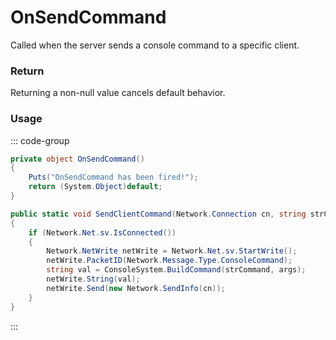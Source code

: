 <Badge type="danger" text="Carbon Compatible"/><Badge type="warning" text="Oxide Compatible"/>
# OnSendCommand
Called when the server sends a console command to a specific client.
### Return
Returning a non-null value cancels default behavior.

### Usage
::: code-group
```csharp [Example]
private object OnSendCommand()
{
	Puts("OnSendCommand has been fired!");
	return (System.Object)default;
}
```
```csharp [Source — Assembly-CSharp @ ConsoleNetwork]
public static void SendClientCommand(Network.Connection cn, string strCommand, params object[] args)
{
	if (Network.Net.sv.IsConnected())
	{
		Network.NetWrite netWrite = Network.Net.sv.StartWrite();
		netWrite.PacketID(Network.Message.Type.ConsoleCommand);
		string val = ConsoleSystem.BuildCommand(strCommand, args);
		netWrite.String(val);
		netWrite.Send(new Network.SendInfo(cn));
	}
}

```
:::
